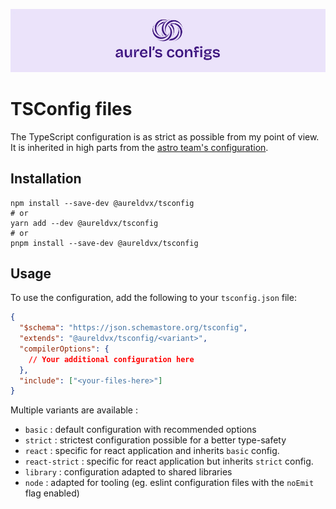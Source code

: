 ![](../../docs/banner.webp)

# TSConfig files

The TypeScript configuration is as strict as possible from my point of view. It is inherited in high parts from the [astro team's configuration](https://github.com/withastro/astro/tree/main/packages/astro/tsconfigs).

## Installation

```shell
npm install --save-dev @aureldvx/tsconfig
# or
yarn add --dev @aureldvx/tsconfig
# or
pnpm install --save-dev @aureldvx/tsconfig
```

## Usage

To use the configuration, add the following to your `tsconfig.json` file:

```json
{
  "$schema": "https://json.schemastore.org/tsconfig",
  "extends": "@aureldvx/tsconfig/<variant>",
  "compilerOptions": {
    // Your additional configuration here
  },
  "include": ["<your-files-here>"]
}
```

Multiple variants are available :

- `basic` : default configuration with recommended options
- `strict` : strictest configuration possible for a better type-safety
- `react` : specific for react application and inherits `basic` config.
- `react-strict` : specific for react application but inherits `strict` config.
- `library` : configuration adapted to shared libraries
- `node` : adapted for tooling (eg. eslint configuration files with the `noEmit` flag enabled)
